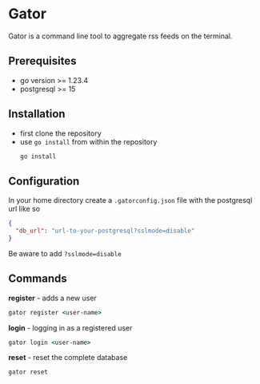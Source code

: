 # Gator

Gator is a command line tool to aggregate rss feeds on the terminal.

## Prerequisites

- go version >= 1.23.4
- postgresql >= 15

## Installation

- first clone the repository
- use `go install` from within the repository
  ```cmd
  go install
  ```

## Configuration

In your home directory create a `.gatorconfig.json` file with the postgresql url like so

```json
{
  "db_url": "url-to-your-postgresql?sslmode=disable"
}
```

Be aware to add `?sslmode=disable`

## Commands

**register** - adds a new user

```cmd
gator register <user-name>
```

**login** - logging in as a registered user

```cmd
gator login <user-name>
```

**reset** - reset the complete database

```cmd
gator reset
```
